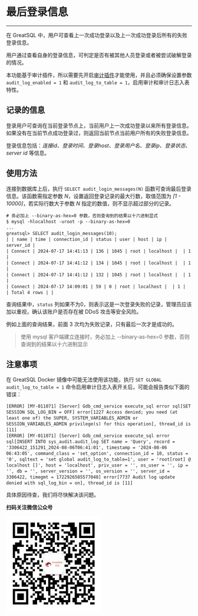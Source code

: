 # 最后登录信息
---

在 GreatSQL 中，用户可查看上一次成功登录以及上一次成功登录后所有的失败登录信息。

用户通过查看自身的登录信息，可判定是否有被其他人员登录或者被尝试破解登录的情况。

本功能基于审计插件，所以需要先开启[审计插件](./5-4-security-audit.md)才能使用，并且必须确保设置参数 `audit_log_enabled = 1` 和 `audit_log_to_table = 1`，启用审计和审计日志入表特性。

## 记录的信息

登录用户可查询在当前登录节点上，当前用户上一次成功登录以来所有登录信息。如果没有在当前节点成功登录过，则返回当前节点当前用户所有的失败登录信息。

登录信息包括：*连接id、登录时间、登录host、登录用户名、登录ip、登录状态、server id* 等信息。

## 使用方法

连接到数据库上后，执行 `SELECT audit_login_messages(N)` 函数可查询最后登录信息。该函数需指定参数 *N*，设置返回登录记录的最大行数，取值范围为 *[1 - 10000]*，若实际行数大于参数 *N* 指定的数值，则不显示超过部分的记录。

```shell
# 务必加上 --binary-as-hex=0 参数，否则查询到的结果以十六进制显式
$ mysql -hlocalhost -uroot -p --binary-as-hex=0
...
greatsql> SELECT audit_login_messages(10);
| | name | time | connection_id | status | user | host | ip | server_id |
| Connect | 2024-07-17 14:41:13 | 136 | 1045 | root | localhost |  | 1 |
| Connect | 2024-07-17 14:41:12 | 134 | 1045 | root | localhost |  | 1 |
| Connect | 2024-07-17 14:41:12 | 132 | 1045 | root | localhost |  | 1 |
| Connect | 2024-07-17 14:09:01 | 59 | 0 | root | localhost |  | 1 |
| Total 4 rows | |
```

查询结果中，`status` 列如果不为0，则表示这是一次登录失败的记录，管理员应该加以重视，确认该账户是否存在被 DDoS 攻击等安全风险。

例如上面的查询结果，前面 3 次均为失败记录，只有最后一次才是成功的。

> 使用 mysql 客户端建立连接时，务必加上 --binary-as-hex=0 参数，否则查询到的结果以十六进制显示

## 注意事项

在 GreatSQL Docker 镜像中可能无法使用该功能，执行 `SET GLOBAL audit_log_to_table = 1` 命令启用审计日志入表开关后，可能会报告类似下面的错误：

```
[ERROR] [MY-011071] [Server] Gdb_cmd_service execute_sql error sql[SET SESSION SQL_LOG_BIN = OFF] error[1227 Access denied; you need (at least one of) the SUPER, SYSTEM_VARIABLES_ADMIN or SESSION_VARIABLES_ADMIN privilege(s) for this operation], thread_id is [11]
[ERROR] [MY-011071] [Server] Gdb_cmd_service execute_sql error sql[INSERT INTO sys_audit.audit_log SET name = 'Query', record = '3306422_151291_2024-08-06T06:41:01', timestamp = '2024-08-06 06:43:05', command_class = 'set_option', connection_id = 10, status = '0', sqltext = 'set global audit_log_to_table=1', user = 'root[root] @ localhost []', host = 'localhost', priv_user = '', os_user = '', ip = '', db = '', server_version = '', os_version = '', server_id = 3306422, timegmt = 1722926585577048] error[7737 Audit log update denied with sql_log_bin = on], thread_id is [11]
```

具体原因待查，我们将尽快解决该问题。


**扫码关注微信公众号**

![greatsql-wx](../greatsql-wx.jpg)
